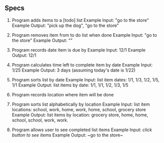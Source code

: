 ## Specs

1. Program adds items to a [todo] list
Example Input: "go to the store"
Example Output: "pick up the dog", "go to the store"

2. Program removes item from to do list when done
Example Input: "go to the store"
Example Output: ""

3. Program records date item is due by
Example Input: 12/1
Example Output: 12/1

4. Program calculates time left to complete item by date
Example Input: 1/25
Example Output: 3 days (assuming today's date is 1/22)

5. Program sorts list by date
Example Input: list item dates: 1/1, 1/3, 1/2, 1/5, 1/1
Example Output: list items by date: 1/1, 1/1, 1/2, 1/3, 1/5

6. Program records location where item will be done

7. Program sorts list alphabetically by location
Example Input: list item locations: school, work, home, work, home, school, grocery store
Example Output: list items by location: grocery store, home, home, school, school, work, work.

8. Program allows user to see completed list items
Example Input: *click button to see items*
Example Output: ~go to the store~
